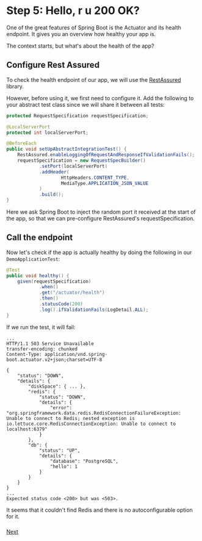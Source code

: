 # Step 5: Hello, r u 200 OK?

One of the great features of Spring Boot is the Actuator and its health endpoint. 
It gives you an overview how healthy your app is.

The context starts, but what's about the health of the app?

## Configure Rest Assured

To check the health endpoint of our app, we will use the [RestAssured](http://rest-assured.io/) library.

However, before using it, we first need to configure it. 
Add the following to your abstract test class since we will share it between all tests:

```java
protected RequestSpecification requestSpecification;

@LocalServerPort
protected int localServerPort;

@BeforeEach
public void setUpAbstractIntegrationTest() {
    RestAssured.enableLoggingOfRequestAndResponseIfValidationFails();
    requestSpecification = new RequestSpecBuilder()
            .setPort(localServerPort)
            .addHeader(
                    HttpHeaders.CONTENT_TYPE,
                    MediaType.APPLICATION_JSON_VALUE
            )
            .build();
}
```

Here we ask Spring Boot to inject the random port it received at the start of the app, so that we can pre-configure RestAssured's requestSpecification.

## Call the endpoint

Now let's check if the app is actually healthy by doing the following in our `DemoApplicationTest`:

```java
@Test
public void healthy() {
    given(requestSpecification)
            .when()
            .get("/actuator/health")
            .then()
            .statusCode(200)
            .log().ifValidationFails(LogDetail.ALL);
}
```

If we run the test, it will fail:

```text
...
HTTP/1.1 503 Service Unavailable
transfer-encoding: chunked
Content-Type: application/vnd.spring-boot.actuator.v2+json;charset=UTF-8

{
    "status": "DOWN",
    "details": {
        "diskSpace": { ... },
        "redis": {
            "status": "DOWN",
            "details": {
                "error": "org.springframework.data.redis.RedisConnectionFailureException: Unable to connect to Redis; nested exception is io.lettuce.core.RedisConnectionException: Unable to connect to localhost:6379"
            }
        },
        "db": {
            "status": "UP",
            "details": {
                "database": "PostgreSQL",
                "hello": 1
            }
        }
    }
}
... 
Expected status code <200> but was <503>.
```

It seems that it couldn't find Redis and there is no autoconfigurable option for it.

### 
[Next](step-6-adding-redis.md)